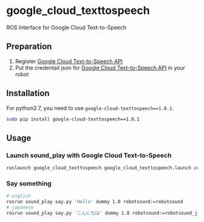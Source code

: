 # google_cloud_texttospeech

ROS Interface for Google Cloud Text-to-Speech

## Preparation

1. Register [Google Cloud Text-to-Speech API](https://cloud.google.com/text-to-speech)
2. Put the credentail json for [Google Cloud Text-to-Speech API](https://cloud.google.com/text-to-speech) in your robot

## Installation

For python2.7, you need to use `google-cloud-texttospeech==1.0.1`.

```bash
sudo pip install google-cloud-texttospeech==1.0.1
```

## Usage

### Launch sound_play with Google Cloud Text-to-Speech

```bash
roslaunch google_cloud_texttospeech google_cloud_texttospeech.launch credentail:=/your/credentail/json/path
```

### Say something

```bash
# english
rosrun sound_play say.py 'Hello' dummy 1.0 robotsound:=robotsound
# japanese
rosrun sound_play say.py 'こんにちは' dummy 1.0 robotsound:=robotsound_jp
```
